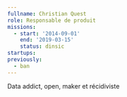 ```yaml
---
fullname: Christian Quest
role: Responsable de produit
missions:
  - start: '2014-09-01'
    end: '2019-03-15'
    status: dinsic
startups:
previously:
  - ban
---
```


Data addict, open, maker et récidiviste
